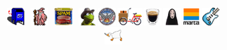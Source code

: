 <p align="center">
  <img src="/images/mailbox.gif" alt="mailbox" height="40" style="margin-right: 10px;">
  <img src="/images/partywizard.gif" alt="party wizard" height="40" style="margin-right: 10px;">
  <img src="/images/spam.png" alt="spam" height="40" style="margin-right: 10px;">
  <img src="/images/kermit_yeehawq.png" alt="kermit cowboy" height="40">
  <img src="/images/atlanta.png" alt="kermit cowboy" height="40">
  <img src="/images/cargobike.png" alt="kermit cowboy" height="40">
  <img src="/images/espresso_shot.png" alt="kermit cowboy" height="40">
  <img src="/images/ghibli-noface.png" alt="kermit cowboy" height="40">
  <img src="/images/marta.png" alt="kermit cowboy" height="40">
  <img src="/images/electric-guitar.gif" alt="kermit cowboy" height="40">
  <img src="/images/goose.png" alt="untitled goose honking" height="40">
</p>

<!--
**5h4y/5h4y** is a ✨ _special_ ✨ repository because its `README.md` (this file) appears on your GitHub profile.

X-Originating-IP: 127.0.0.1  
X-Deliverability-Engine: ShayBot/1.0  
X-Feedback-Loop: disabled  
X-Spam-Score: 0.0 🧼  
X-Mailer: papercuts/CLI  
X-Message-ID: <blue.mailbox.eyeing.u@hireshay.com>  
X-Reputation-Score: 98 (human-verified)  
X-Authed-By: SPF, DKIM, and vibes  
X-Bounce-Handler: /dev/null  
X-RateLimit-Remaining: ∞  
X-Failure-Reason: recipient emotionally unavailable 
X-Passed-DKIM: true  
X-Passed-Intuition: questionable  
X-MX-Preference: 🐌  
X-Retry-Policy: backoff(5m, 15m, 30m, give up)  
X-Emotion-Header: 😬  
X-Human-Readability: guaranteed  


Here are some ideas to get you started:

- 🔭 I’m currently working on ...
- 🌱 I’m currently learning ...
- 👯 I’m looking to collaborate on ...
- 🤔 I’m looking for help with ...
- 💬 Ask me about ...
- 📫 How to reach me: ...
- 😄 Pronouns: ...
- ⚡ Fun fact: ...
-->
